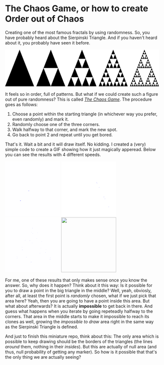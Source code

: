 # The Chaos Game, or how to create Order out of Chaos

Creating one of the most famous fractals by using randomness.
So, you have probably heard about the Sierpinski Triangle. And if you haven't heard about it, you probably have seen it before. 

<img src="sierpinski_evolution.png" width="720" height = "120"/>

It feels so in order, full of patterns. But what if we could create such a figure out of pure randomness? 
This is called [*The Chaos Game*](https://en.wikipedia.org/wiki/Chaos_game). The procedure goes as follows: 

1. Choose a point within the starting triangle (in whichever way you prefer, even randomly) and mark it. 
2. Randomly choose one of the three corners. 
3. Walk halfway to that corner, and mark the new spot. 
4. Go back to point 2 and repeat until you get bored. 


That's it. Wait a bit and it will draw itself. No kidding. 
I created a (very) simple code to create a GIF showing how it just magically apperead. Below you can see the results with 4 different speeds. 

<p float="left">
  <img src="gifs/sierpinski_vel1.gif" width="180" height = "180"/>
  <img src="gifs/sierpinski_vel5.gif" width="180" height = "180"/>
  <img src="gifs/sierpinski_vel20.gif" width="180" height = "180"/>
  <img src="gifs/sierpinski_vel100.gif" width="180" height = "180"/>
</p>

For me, one of these results that only makes sense once you know the answer. So, why does it happen?
Think about it this way: Is it possible for you to draw a point in the big triangle in the middle? Well, yeah, obviosly, after all, at least the first point is *randomly* chosen, what if we just pick that area here? Yeah, then you are going to have a point inside this area. But what about afterwards? It is actually **impossible** to get back in there. And guess what happens when you iterate by going repeteadly halfway to the corners. That area in the middle starts to make it impossible to reach its clones as well, growing the *impossible to draw* area right in the same way as the Sierpinski Triangle is defined. 

And just to finish this miniature repo, think about this: The only area which is possible to keep drawing should be the borders of the triangles (the lines *around* them, nothing in their *insides*). But this are actually of null area (and thus, null probability of getting any marker). So how is it possible that that's the only thing we are actually seeing? 
